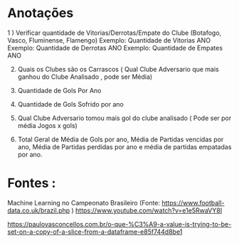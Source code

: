 # Anotações

1 ) Verificar quantidade de Vitorias/Derrotas/Empate do Clube (Botafogo, Vasco, Fluminense, Flamengo)
Exemplo: Quantidade de Vitorias ANO
Exemplo: Quantidade de Derrotas ANO
Exemplo: Quantidade de Empates ANO

2) Quais os Clubes são os Carrascos ( Qual Clube Adversario que mais ganhou do Clube Analisado , pode ser Média)

3) Quantidade de Gols Por Ano

4) Quantidade de Gols Sofrido por ano

5) Qual Clube Adversario tomou mais gol do clube analisado ( Pode ser por média Jogos x gols)

6) Total Geral de Média de Gols por ano, Média de Partidas vencidas por ano, Média de Partidas perdidas por ano e média de partidas empatadas por ano.




# Fontes :

Machine Learning no Campeonato Brasileiro (Fonte: https://www.football-data.co.uk/brazil.php ) https://www.youtube.com/watch?v=e1e5RwaVY8I

https://paulovasconcellos.com.br/o-que-%C3%A9-a-value-is-trying-to-be-set-on-a-copy-of-a-slice-from-a-dataframe-e85f744d8be1